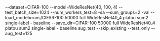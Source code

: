 --dataset=CIFAR-100 --model=WideResNet(40, 100, 4) --test_batch_size=1024 --num_workers_test=8 -sa --sum_groups=2 -val --load_model=runs/CIFAR-100 50000 full WideResNet40_4 platou sum2 single-label - baseline --save_dir=CIFAR-100 50000 full WideResNet40_4 platou sum2 single-label - baseline aug_test --skip_existing --test_only --aug_test=125